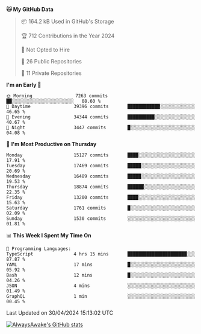 <!--START_SECTION:waka-->
**🐱 My GitHub Data** 

> 📦 164.2 kB Used in GitHub's Storage 
 > 
> 🏆 712 Contributions in the Year 2024
 > 
> 🚫 Not Opted to Hire
 > 
> 📜 26 Public Repositories 
 > 
> 🔑 11 Private Repositories 
 > 
**I'm an Early 🐤** 

```text
🌞 Morning                7263 commits        ██░░░░░░░░░░░░░░░░░░░░░░░   08.60 % 
🌆 Daytime                39396 commits       ████████████░░░░░░░░░░░░░   46.65 % 
🌃 Evening                34344 commits       ██████████░░░░░░░░░░░░░░░   40.67 % 
🌙 Night                  3447 commits        █░░░░░░░░░░░░░░░░░░░░░░░░   04.08 % 
```
📅 **I'm Most Productive on Thursday** 

```text
Monday                   15127 commits       ████░░░░░░░░░░░░░░░░░░░░░   17.91 % 
Tuesday                  17469 commits       █████░░░░░░░░░░░░░░░░░░░░   20.69 % 
Wednesday                16489 commits       █████░░░░░░░░░░░░░░░░░░░░   19.53 % 
Thursday                 18874 commits       ██████░░░░░░░░░░░░░░░░░░░   22.35 % 
Friday                   13200 commits       ████░░░░░░░░░░░░░░░░░░░░░   15.63 % 
Saturday                 1761 commits        █░░░░░░░░░░░░░░░░░░░░░░░░   02.09 % 
Sunday                   1530 commits        ░░░░░░░░░░░░░░░░░░░░░░░░░   01.81 % 
```


📊 **This Week I Spent My Time On** 

```text
💬 Programming Languages: 
TypeScript               4 hrs 15 mins       ██████████████████████░░░   87.87 % 
YAML                     17 mins             █░░░░░░░░░░░░░░░░░░░░░░░░   05.92 % 
Bash                     12 mins             █░░░░░░░░░░░░░░░░░░░░░░░░   04.26 % 
JSON                     4 mins              ░░░░░░░░░░░░░░░░░░░░░░░░░   01.49 % 
GraphQL                  1 min               ░░░░░░░░░░░░░░░░░░░░░░░░░   00.45 % 
```


 Last Updated on 30/04/2024 15:13:02 UTC
<!--END_SECTION:waka-->

[![AlwaysAwake's GitHub stats](https://github-readme-stats.vercel.app/api?username=AlwaysAwake&show_icons=true&theme=github_dark&count_private=true)](https://github.com/AlwaysAwake/AlwaysAwake)
